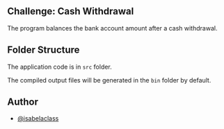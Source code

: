 ## Challenge: Cash Withdrawal

The program balances the bank account amount after a cash withdrawal.

## Folder Structure

The application code is in `src` folder.

The compiled output files will be generated in the `bin` folder by default.

## Author

- [@isabelaclass](https://github.com/isabelaclass)

